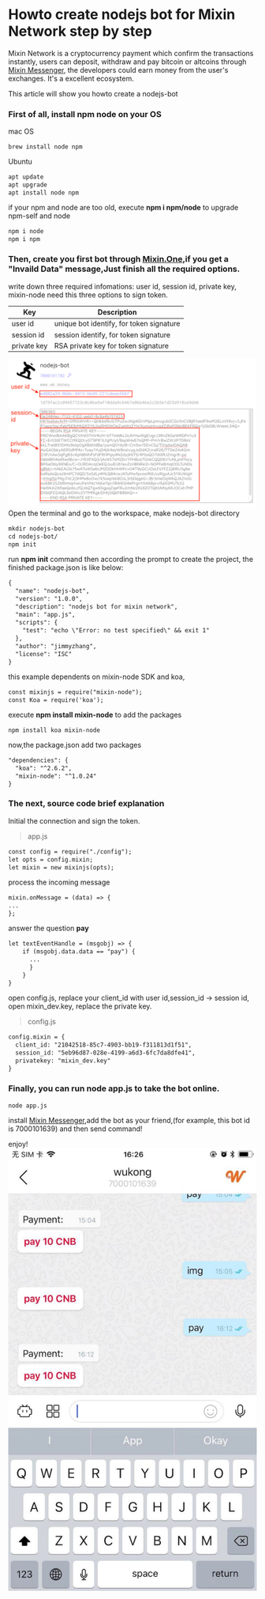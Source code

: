 # Howto create nodejs bot for Mixin Network step by step
Mixin Network is a cryptocurrency payment which confirm the transactions instantly,  users can deposit, withdraw and pay bitcoin or altcoins through [Mixin Messenger](https://mixin.one/),
the developers could earn money from the user's exchanges. It's a excellent ecosystem.

This article will show you howto create a nodejs-bot

### First of all, install npm node on your OS
mac OS
```
brew install node npm
```

Ubuntu
```
apt update
apt upgrade
apt install node npm
```
if your npm and node are too old, execute **npm i npm/node** to upgrade npm-self and node
```
npm i node
npm i npm
```

### Then, create you first bot through [Mixin.One](https://developers.mixin.one/dashboard),if you get a "Invaild Data" message,Just finish all the required options.
write down three required infomations: user id, session id, private key, mixin-node need this three options to sign token.

| Key | Description                                  |
| --- | -------------------------------------------- |
| user id | unique bot identify, for token signature |
| session id | session identify, for token signature |
| private key | RSA private key for token signature  |

![mixin_network-keys](https://github.com/wenewzhang/mixin_network-nodejs-bot/blob/master/mixin_network-keys.png)
Open the terminal and go to the workspace, make nodejs-bot directory
```
mkdir nodejs-bot
cd nodejs-bot/
npm init
```
run **npm init** command then according the prompt to create the project, the finished package.json is like below:
```
{
  "name": "nodejs-bot",
  "version": "1.0.0",
  "description": "nodejs bot for mixin network",
  "main": "app.js",
  "scripts": {
    "test": "echo \"Error: no test specified\" && exit 1"
  },
  "author": "jimmyzhang",
  "license": "ISC"
}
```
this example dependents on mixin-node SDK and koa,
```
const mixinjs = require("mixin-node");
const Koa = require('koa');
```
execute **npm install mixin-node** to add the packages
```
npm install koa mixin-node
```
now,the package.json add two packages
```
"dependencies": {
  "koa": "^2.6.2",
  "mixin-node": "^1.0.24"
}
```

### The next, source code brief explanation
Initial the connection and sign the token.
> app.js
```
const config = require("./config");
let opts = config.mixin;
let mixin = new mixinjs(opts);
```
process the incoming message
```
mixin.onMessage = (data) => {
...
};
```
answer the question **pay**
```
let textEventHandle = (msgobj) => {
    if (msgobj.data.data == "pay") {
      ...
      }
    }
}
```
open config.js, replace your client_id with user id,session_id -> session id,
open mixin_dev.key, replace the private key.
> config.js
```
config.mixin = {
  client_id: "21042518-85c7-4903-bb19-f311813d1f51",
  session_id: "5eb96d87-028e-4199-a6d3-6fc7da8dfe41",
  privatekey: "mixin_dev.key"
}
```
### Finally, you can run **node app.js** to take the bot online.
```
node app.js
```

install [Mixin Messenger](https://mixin.one/),add the bot as your friend,(for example, this bot id is 7000101639) and then send command!

enjoy!
![mixin_messenger](https://github.com/wenewzhang/mixin_network-nodejs-bot/blob/master/mixin_messenger-bot.jpeg)
